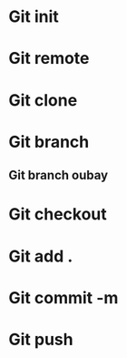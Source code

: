 # Git init 
# Git remote
# Git clone
# Git branch
## Git branch oubay
# Git checkout
# Git add . 
# Git commit -m
# Git push 